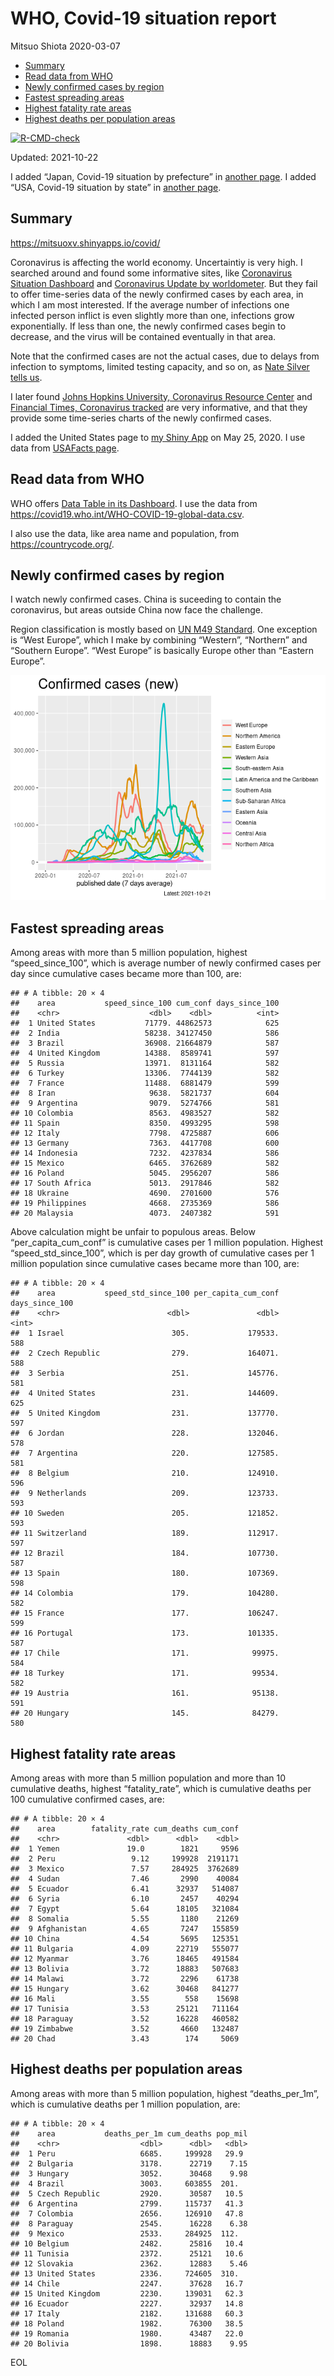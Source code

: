 WHO, Covid-19 situation report
================
Mitsuo Shiota
2020-03-07

-   [Summary](#summary)
-   [Read data from WHO](#read-data-from-who)
-   [Newly confirmed cases by region](#newly-confirmed-cases-by-region)
-   [Fastest spreading areas](#fastest-spreading-areas)
-   [Highest fatality rate areas](#highest-fatality-rate-areas)
-   [Highest deaths per population
    areas](#highest-deaths-per-population-areas)

<!-- badges: start -->

[![R-CMD-check](https://github.com/mitsuoxv/covid/workflows/R-CMD-check/badge.svg)](https://github.com/mitsuoxv/covid/actions)
<!-- badges: end -->

Updated: 2021-10-22

I added “Japan, Covid-19 situation by prefecture” in [another
page](Japan.md). I added “USA, Covid-19 situation by state” in [another
page](USA.md).

## Summary

<https://mitsuoxv.shinyapps.io/covid/>

Coronavirus is affecting the world economy. Uncertaintiy is very high. I
searched around and found some informative sites, like [Coronavirus
Situation
Dashboard](https://who.maps.arcgis.com/apps/opsdashboard/index.html#/c88e37cfc43b4ed3baf977d77e4a0667)
and [Coronavirus Update by
worldometer](https://www.worldometers.info/coronavirus/). But they fail
to offer time-series data of the newly confirmed cases by each area, in
which I am most interested. If the average number of infections one
infected person inflict is even slightly more than one, infections grow
exponentially. If less than one, the newly confirmed cases begin to
decrease, and the virus will be contained eventually in that area.

Note that the confirmed cases are not the actual cases, due to delays
from infection to symptoms, limited testing capacity, and so on, as
[Nate Silver tells
us](https://fivethirtyeight.com/features/coronavirus-case-counts-are-meaningless/).

I later found [Johns Hopkins University, Coronavirus Resource
Center](https://coronavirus.jhu.edu/) and [Financial Times, Coronavirus
tracked](https://www.ft.com/content/a26fbf7e-48f8-11ea-aeb3-955839e06441)
are very informative, and that they provide some time-series charts of
the newly confirmed cases.

I added the United States page to [my Shiny
App](https://mitsuoxv.shinyapps.io/covid/) on May 25, 2020. I use data
from [USAFacts
page](https://usafacts.org/visualizations/coronavirus-covid-19-spread-map/).

## Read data from WHO

WHO offers [Data Table in its Dashboard](https://covid19.who.int/table).
I use the data from
<https://covid19.who.int/WHO-COVID-19-global-data.csv>.

I also use the data, like area name and population, from
<https://countrycode.org/>.

## Newly confirmed cases by region

I watch newly confirmed cases. China is suceeding to contain the
coronavirus, but areas outside China now face the challenge.

Region classification is mostly based on [UN M49
Standard](https://unstats.un.org/unsd/methodology/m49/). One exception
is “West Europe”, which I make by combining “Western”, “Northern” and
“Southern Europe”. “West Europe” is basically Europe other than “Eastern
Europe”.

![](README_files/figure-gfm/chart-1.png)<!-- -->

## Fastest spreading areas

Among areas with more than 5 million population, highest
“speed\_since\_100”, which is average number of newly confirmed cases
per day since cumulative cases became more than 100, are:

    ## # A tibble: 20 × 4
    ##    area           speed_since_100 cum_conf days_since_100
    ##    <chr>                    <dbl>    <dbl>          <int>
    ##  1 United States           71779. 44862573            625
    ##  2 India                   58238. 34127450            586
    ##  3 Brazil                  36908. 21664879            587
    ##  4 United Kingdom          14388.  8589741            597
    ##  5 Russia                  13971.  8131164            582
    ##  6 Turkey                  13306.  7744139            582
    ##  7 France                  11488.  6881479            599
    ##  8 Iran                     9638.  5821737            604
    ##  9 Argentina                9079.  5274766            581
    ## 10 Colombia                 8563.  4983527            582
    ## 11 Spain                    8350.  4993295            598
    ## 12 Italy                    7798.  4725887            606
    ## 13 Germany                  7363.  4417708            600
    ## 14 Indonesia                7232.  4237834            586
    ## 15 Mexico                   6465.  3762689            582
    ## 16 Poland                   5045.  2956207            586
    ## 17 South Africa             5013.  2917846            582
    ## 18 Ukraine                  4690.  2701600            576
    ## 19 Philippines              4668.  2735369            586
    ## 20 Malaysia                 4073.  2407382            591

Above calculation might be unfair to populous areas. Below
“per\_capita\_cum\_conf” is cumulative cases per 1 million population.
Highest “speed\_std\_since\_100”, which is per day growth of cumulative
cases per 1 million population since cumulative cases became more than
100, are:

    ## # A tibble: 20 × 4
    ##    area           speed_std_since_100 per_capita_cum_conf days_since_100
    ##    <chr>                        <dbl>               <dbl>          <int>
    ##  1 Israel                        305.             179533.            588
    ##  2 Czech Republic                279.             164071.            588
    ##  3 Serbia                        251.             145776.            581
    ##  4 United States                 231.             144609.            625
    ##  5 United Kingdom                231.             137770.            597
    ##  6 Jordan                        228.             132046.            578
    ##  7 Argentina                     220.             127585.            581
    ##  8 Belgium                       210.             124910.            596
    ##  9 Netherlands                   209.             123733.            593
    ## 10 Sweden                        205.             121852.            593
    ## 11 Switzerland                   189.             112917.            597
    ## 12 Brazil                        184.             107730.            587
    ## 13 Spain                         180.             107369.            598
    ## 14 Colombia                      179.             104280.            582
    ## 15 France                        177.             106247.            599
    ## 16 Portugal                      173.             101335.            587
    ## 17 Chile                         171.              99975.            584
    ## 18 Turkey                        171.              99534.            582
    ## 19 Austria                       161.              95138.            591
    ## 20 Hungary                       145.              84279.            580

## Highest fatality rate areas

Among areas with more than 5 million population and more than 10
cumulative deaths, highest “fatality\_rate”, which is cumulative deaths
per 100 cumulative confirmed cases, are:

    ## # A tibble: 20 × 4
    ##    area        fatality_rate cum_deaths cum_conf
    ##    <chr>               <dbl>      <dbl>    <dbl>
    ##  1 Yemen               19.0        1821     9596
    ##  2 Peru                 9.12     199928  2191171
    ##  3 Mexico               7.57     284925  3762689
    ##  4 Sudan                7.46       2990    40084
    ##  5 Ecuador              6.41      32937   514087
    ##  6 Syria                6.10       2457    40294
    ##  7 Egypt                5.64      18105   321084
    ##  8 Somalia              5.55       1180    21269
    ##  9 Afghanistan          4.65       7247   155859
    ## 10 China                4.54       5695   125351
    ## 11 Bulgaria             4.09      22719   555077
    ## 12 Myanmar              3.76      18465   491584
    ## 13 Bolivia              3.72      18883   507683
    ## 14 Malawi               3.72       2296    61738
    ## 15 Hungary              3.62      30468   841277
    ## 16 Mali                 3.55        558    15698
    ## 17 Tunisia              3.53      25121   711164
    ## 18 Paraguay             3.52      16228   460582
    ## 19 Zimbabwe             3.52       4660   132487
    ## 20 Chad                 3.43        174     5069

## Highest deaths per population areas

Among areas with more than 5 million population, highest
“deaths\_per\_1m”, which is cumulative deaths per 1 million population,
are:

    ## # A tibble: 20 × 4
    ##    area           deaths_per_1m cum_deaths pop_mil
    ##    <chr>                  <dbl>      <dbl>   <dbl>
    ##  1 Peru                   6685.     199928   29.9 
    ##  2 Bulgaria               3178.      22719    7.15
    ##  3 Hungary                3052.      30468    9.98
    ##  4 Brazil                 3003.     603855  201.  
    ##  5 Czech Republic         2920.      30587   10.5 
    ##  6 Argentina              2799.     115737   41.3 
    ##  7 Colombia               2656.     126910   47.8 
    ##  8 Paraguay               2545.      16228    6.38
    ##  9 Mexico                 2533.     284925  112.  
    ## 10 Belgium                2482.      25816   10.4 
    ## 11 Tunisia                2372.      25121   10.6 
    ## 12 Slovakia               2362.      12883    5.46
    ## 13 United States          2336.     724605  310.  
    ## 14 Chile                  2247.      37628   16.7 
    ## 15 United Kingdom         2230.     139031   62.3 
    ## 16 Ecuador                2227.      32937   14.8 
    ## 17 Italy                  2182.     131688   60.3 
    ## 18 Poland                 1982.      76300   38.5 
    ## 19 Romania                1980.      43487   22.0 
    ## 20 Bolivia                1898.      18883    9.95

EOL
